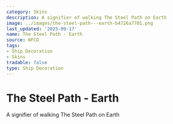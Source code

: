 ```yaml
---
category: Skins
description: A signifier of walking The Steel Path on Earth
image: ../images/the-steel-path---earth-b4726a7701.png
last_updated: '2025-09-17'
name: The Steel Path - Earth
source: WFCD
tags:
- Ship Decoration
- Skins
tradable: false
type: Ship Decoration
---
```


# The Steel Path - Earth

A signifier of walking The Steel Path on Earth

